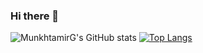 ### Hi there 👋

![MunkhtamirG's GitHub stats](https://github-readme-stats.vercel.app/api?username=munkhtamirg&count_private=true&show_icons=true&theme=radical)
[![Top Langs](https://github-readme-stats.vercel.app/api/top-langs/?username=munkhtamirg&hide_progress=true)](https://github.com/munkhtamirg/github-readme-stats)
